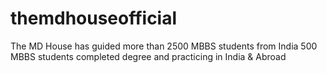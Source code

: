 # themdhouseofficial
The MD House has guided more than 2500 MBBS students from India 500 MBBS students completed degree and practicing in India &amp; Abroad
